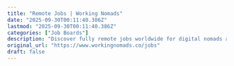 ```yaml
---
title: "Remote Jobs | Working Nomads"
date: "2025-09-30T00:11:40.386Z"
lastmod: "2025-09-30T00:11:40.386Z"
categories: ["Job Boards"]
description: "Discover fully remote jobs worldwide for digital nomads and remote workers. Find full-time, part-time, and contract roles that let you work from anywhere."
original_url: "https://www.workingnomads.co/jobs"
draft: false
---
```


